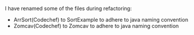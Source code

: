 I have renamed some of the files during refactoring:
- ArrSort(Codechef) to SortExample to adhere to java naming convention
- Zomcav(Codechef) to Zomcav to adhere to java naming convention
